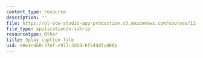```yaml
---
content_type: resource
description: ''
file: https://ol-ocw-studio-app-production.s3.amazonaws.com/courses/11-601-introduction-to-environmental-policy-and-planning-fall-2016/e0e1cd6837efc9773db0bf649d7cd80e_0ppkDQuiHkw.srt
file_type: application/x-subrip
resourcetype: Other
title: 3play caption file
uid: e0e1cd68-37ef-c977-3db0-bf649d7cd80e
---
```

